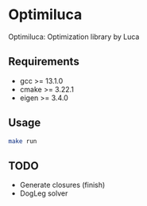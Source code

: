 # Optimiluca
Optimiluca: Optimization library by Luca

## Requirements
 - gcc >= 13.1.0
 - cmake >= 3.22.1
 - eigen >= 3.4.0

## Usage
```bash
make run
```
## TODO
 - Generate closures (finish)
 - DogLeg solver
